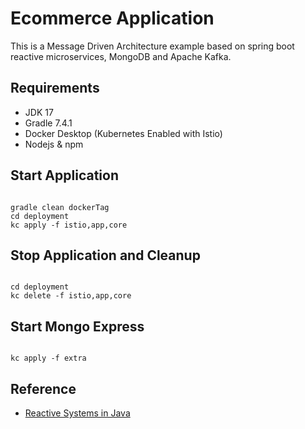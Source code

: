 # Ecommerce Application

This is a Message Driven Architecture example based on spring boot reactive microservices, MongoDB and Apache Kafka.

## Requirements

* JDK 17
* Gradle 7.4.1
* Docker Desktop (Kubernetes Enabled with Istio)
* Nodejs & npm

## Start Application

```shell

gradle clean dockerTag
cd deployment
kc apply -f istio,app,core

```

## Stop Application and Cleanup

```shell

cd deployment
kc delete -f istio,app,core

```

## Start Mongo Express

```shell

kc apply -f extra

```

## Reference

- [Reactive Systems in Java](https://www.baeldung.com/java-reactive-systems)